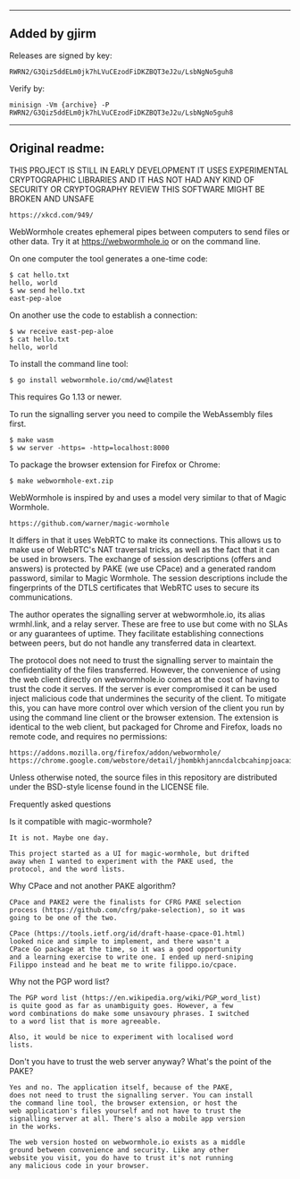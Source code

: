 ----------------------
Added by gjirm
----------------------

Releases are signed by key:

	RWRN2/G3Qiz5ddELm0jk7hLVuCEzodFiDKZBQT3eJ2u/LsbNgNo5guh8

Verify by:

	minisign -Vm {archive} -P RWRN2/G3Qiz5ddELm0jk7hLVuCEzodFiDKZBQT3eJ2u/LsbNgNo5guh8

---------------------
Original readme:
---------------------

THIS PROJECT IS STILL IN EARLY DEVELOPMENT IT USES EXPERIMENTAL
CRYPTOGRAPHIC LIBRARIES AND IT HAS NOT HAD ANY KIND OF SECURITY
OR CRYPTOGRAPHY REVIEW THIS SOFTWARE MIGHT BE BROKEN AND UNSAFE

	https://xkcd.com/949/

WebWormhole creates ephemeral pipes between computers to send files
or other data. Try it at https://webwormhole.io or on the command
line.

On one computer the tool generates a one-time code:

	$ cat hello.txt
	hello, world
	$ ww send hello.txt
	east-pep-aloe

On another use the code to establish a connection:

	$ ww receive east-pep-aloe
	$ cat hello.txt
	hello, world

To install the command line tool:

	$ go install webwormhole.io/cmd/ww@latest

This requires Go 1.13 or newer.

To run the signalling server you need to compile the WebAssembly
files first.

	$ make wasm
	$ ww server -https= -http=localhost:8000

To package the browser extension for Firefox or Chrome:

	$ make webwormhole-ext.zip

WebWormhole is inspired by and uses a model very similar to that
of Magic Wormhole.

	https://github.com/warner/magic-wormhole

It differs in that it uses WebRTC to make its connections. This
allows us to make use of WebRTC's NAT traversal tricks, as well as
the fact that it can be used in browsers. The exchange of session
descriptions (offers and answers) is protected by PAKE (we use
CPace) and a generated random password, similar to Magic Wormhole.
The session descriptions include the fingerprints of the DTLS
certificates that WebRTC uses to secure its communications.

The author operates the signalling server at webwormhole.io, its
alias wrmhl.link, and a relay server. These are free to use but
come with no SLAs or any guarantees of uptime. They facilitate
establishing connections between peers, but do not handle any
transferred data in cleartext.

The protocol does not need to trust the signalling server to maintain
the confidentiality of the files transferred. However, the convenience
of using the web client directly on webwormhole.io comes at the
cost of having to trust the code it serves. If the server is ever
compromised it can be used inject malicious code that undermines
the security of the client. To mitigate this, you can have more
control over which version of the client you run by using the command
line client or the browser extension. The extension is identical
to the web client, but packaged for Chrome and Firefox, loads no
remote code, and requires no permissions:

	https://addons.mozilla.org/firefox/addon/webwormhole/
	https://chrome.google.com/webstore/detail/jhombkhjanncdalcbcahinpjoacaiidn

Unless otherwise noted, the source files in this repository are
distributed under the BSD-style license found in the LICENSE file.

Frequently asked questions

Is it compatible with magic-wormhole?

	It is not. Maybe one day.

	This project started as a UI for magic-wormhole, but drifted
	away when I wanted to experiment with the PAKE used, the
	protocol, and the word lists.

Why CPace and not another PAKE algorithm?

	CPace and PAKE2 were the finalists for CFRG PAKE selection
	process (https://github.com/cfrg/pake-selection), so it was
	going to be one of the two.

	CPace (https://tools.ietf.org/id/draft-haase-cpace-01.html)
	looked nice and simple to implement, and there wasn't a
	CPace Go package at the time, so it was a good opportunity
	and a learning exercise to write one. I ended up nerd-sniping
	Filippo instead and he beat me to write filippo.io/cpace.

Why not the PGP word list?

	The PGP word list (https://en.wikipedia.org/wiki/PGP_word_list)
	is quite good as far as unambiguity goes. However, a few
	word combinations do make some unsavoury phrases. I switched
	to a word list that is more agreeable.

	Also, it would be nice to experiment with localised word
	lists.

Don't you have to trust the web server anyway? What's the point of
the PAKE?

	Yes and no. The application itself, because of the PAKE,
	does not need to trust the signalling server. You can install
	the command line tool, the browser extension, or host the
	web application's files yourself and not have to trust the
	signalling server at all. There's also a mobile app version
	in the works.

	The web version hosted on webwormhole.io exists as a middle
	ground between convenience and security. Like any other
	website you visit, you do have to trust it's not running
	any malicious code in your browser.
